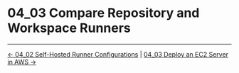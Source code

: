 # 04_03 Compare Repository and Workspace Runners

<!-- FooterStart -->
---
[← 04_02 Self-Hosted Runner Configurations](../04_02_self_hosted_runner_configurations/README.md) | [04_03 Deploy an EC2 Server in AWS →](../04_04_deploy_an_ec2_server_in_aws/README.md)
<!-- FooterEnd -->
